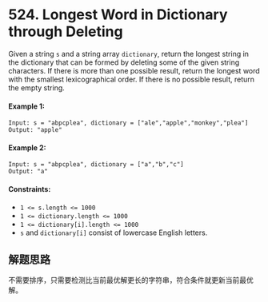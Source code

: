 # 524. Longest Word in Dictionary through Deleting

Given a string `s` and a string array `dictionary`, return the longest string in the dictionary that can be formed by deleting some of the given string characters. If there is more than one possible result, return the longest word with the smallest lexicographical order. If there is no possible result, return the empty string.

#### Example 1:

```
Input: s = "abpcplea", dictionary = ["ale","apple","monkey","plea"]
Output: "apple"
```

#### Example 2:

```
Input: s = "abpcplea", dictionary = ["a","b","c"]
Output: "a"
``` 

#### Constraints:

+ `1 <= s.length <= 1000`
+ `1 <= dictionary.length <= 1000`
+ `1 <= dictionary[i].length <= 1000`
+ `s` and `dictionary[i]` consist of lowercase English letters.

## 解题思路

不需要排序，只需要检测比当前最优解更长的字符串，符合条件就更新当前最优解。
